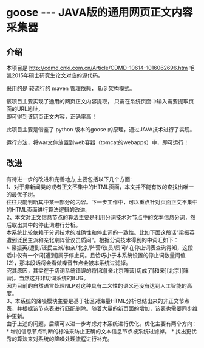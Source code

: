 # goose --- JAVA版的通用网页正文内容采集器
## 介绍
  本项目是 http://cdmd.cnki.com.cn/Article/CDMD-10614-1016062696.htm  毛凯2015年硕士研究生论文对应的源代码。
  
  采用的是 较流行的 maven 管理依赖， B/S 架构模式。
  
  该项目主要实现了通用的网页正文内容提取， 只需在系统页面中输入需要提取页面的URL地址，<br/>
  即可得到该网页正文内容，正确率高！ 
  
  此项目主要是借鉴了 python 版本的goose 的原理，通过JAVA技术进行了实现。
  
  运行方法，将war文件放置到web容器（tomcat的webapps）中，即可运行！
  
## 改进

   有待进一步的改进和完善地方,主要包括以下几个方面: <br />
	1、对于非新闻类的或者正文不集中的HTML页面，本文并不能有效的查找出唯一的最优子树。<br />
		往往只能判断其中某一部分的内容。下一步工作中，可以重点针对页面正文不集中的HTML页面进行算法逻辑的改进。 <br />
	2、本文对正文信息节点的算法主要是利用分词技术对节点中的文本信息分词，然后取出其中的停止词进行分析。<br />
		本系统比较依赖于分词技术的准确性和停止词的一致性。比如下面这段话“梁振英遭到泛民主派和亲北京阵营议员质问”。根据分词技术得到的中词汇如下：<br />
          > 梁振英/遭到/泛民主派/和亲/北京/阵营/议员/质问/
	在停止词表查询得知，这段话中仅有一个词[遭到]属于停止词。且恰巧小于本系统设置的停止词数量阈值{2}，那本段话将会看做噪音节点会被本系统过滤掉。 <br/>
	究其原因，其实在于切词系统错误的将[和][亲北京阵营]切成了[和亲][北京][阵营]。当然这并非切词系统的BUG。 <br/>
	因为目前的自然语言处理NLP对这种具有二义性的语义还没有达到人工智能的高度。<br/>
	3、本系统的降噪模块主要是基于社区对海量HTML分析总结出来的非正文节点表，并根据该节点表进行匹配删除。随着大量的新页面的增加，该表也需要同步维护更新。<br/>
	由于上述的问题，后续可以进一步考虑对本系统进行优化。优化主要有两个方向：<br/>
		* 增加信息节点判断的标准来防止正确的文本信息节点被系统过滤掉。
		* 找出更优秀的算法来对系统的降噪处理流程进行补充。
  
  
  
  
  
  
  
	
